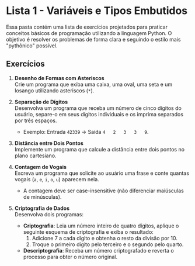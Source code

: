 # Lista 1 - Variáveis e Tipos Embutidos  

Essa pasta contém uma lista de exercícios projetados para praticar conceitos básicos de programação utilizando a linguagem Python. O objetivo é resolver os problemas de forma clara e seguindo o estilo mais "pythônico" possível.  

## Exercícios  

1. **Desenho de Formas com Asteriscos**  
    Crie um programa que exiba uma caixa, uma oval, uma seta e um losango utilizando asteriscos (`*`).  

2. **Separação de Dígitos**  
    Desenvolva um programa que receba um número de cinco dígitos do usuário, separe-o em seus dígitos individuais e os imprima separados por três espaços.  
    - Exemplo: Entrada `42339` → Saída `4   2   3   3   9`.  

3. **Distância entre Dois Pontos**  
    Implemente um programa que calcule a distância entre dois pontos no plano cartesiano.  

4. **Contagem de Vogais**  
    Escreva um programa que solicite ao usuário uma frase e conte quantas vogais (`a`, `e`, `i`, `o`, `u`) aparecem nela.  
    - A contagem deve ser case-insensitive (não diferenciar maiúsculas de minúsculas).  

5. **Criptografia de Dados**  
    Desenvolva dois programas:  
    - **Criptografia**: Leia um número inteiro de quatro dígitos, aplique o seguinte esquema de criptografia e exiba o resultado:  
      1. Adicione 7 a cada dígito e obtenha o resto da divisão por 10.  
      2. Troque o primeiro dígito pelo terceiro e o segundo pelo quarto.  
    - **Descriptografia**: Receba um número criptografado e reverta o processo para obter o número original.  
